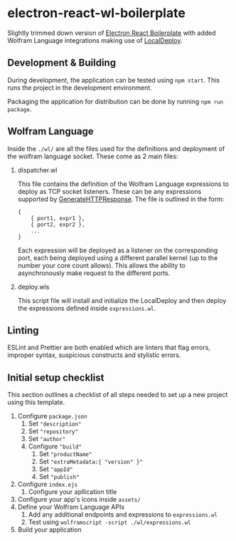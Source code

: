 # electron-react-wl-boilerplate

Slightly trimmed down version of [Electron React Boilerplate](https://github.com/electron-react-boilerplate/electron-react-boilerplate) with added Wolfram Language integrations making use of [LocalDeploy](https://github.com/ToneAr/LocalDeploy).

## Development & Building

During development, the application can be tested using `npm start`. This runs the project in the development environment.

Packaging the application for distribution can be done by running `npm run package`.

## Wolfram Language

Inside the `./wl/` are all the files used for the definitions and deployment of the wolfram language socket. These come as 2 main files:

1. dispatcher.wl

    This file contains the definition of the Wolfram Language expressions to deploy as TCP socket listeners. These can be any expressions supported by [GenerateHTTPResponse](http://reference.wolfram.com/language/ref/GenerateHTTPResponse.html). The file is outlined in the form: 
	```
	{
		{ port1, expr1 },
		{ port2, expr2 },
		...
	}
	```
	Each expression will be deployed as a listener on the corresponding port, each being deployed using a different parallel kernel (up to the number your core count allows). This allows the ability to asynchronously make request to the different ports.

2. deploy.wls

    This script file will install and initialize the LocalDeploy and then deploy the expressions defined inside `expressions.wl`. 

## Linting

ESLint and Prettier are both enabled which are linters that flag errors, improper syntax, suspicious constructs and stylistic errors.

## Initial setup checklist

This section outlines a checklist of all steps needed to set up a new project using this template.

1. Configure `package.json`
   1. Set `"description"`
   2. Set `"repository"`
   3. Set `"author"`
   4. Configure `"build"`
      1. Set `"productName"`
      2. Set `"extraMetadata:{ "version" }"`
      3. Set `"appId"`
      4. Set `"publish"`
2. Configure `index.ejs`
   1. Configure your apllication title
3. Configure your app's icons inside `assets/`
4. Define your Wolfram Language APIs
   1. Add any additional endpoints and expressions to `expressions.wl`
   2. Test using `wolframscript -script ./wl/expressions.wl`
5. Build your application
